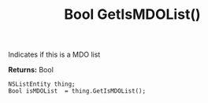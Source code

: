 ﻿---
uid: crmscript_ref_NSListEntity_GetIsMDOList
title: Bool GetIsMDOList()
intellisense: NSListEntity.GetIsMDOList
keywords: NSListEntity, GetIsMDOList
so.topic: reference
---

Indicates if this is a MDO list

**Returns:** Bool


```crmscript
NSListEntity thing;
Bool isMDOList  = thing.GetIsMDOList();
```


